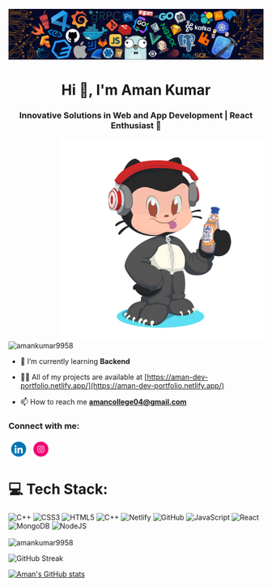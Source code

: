 [![MasterHead](https://github.com/AmanKumar9958/AmanKumar9958/blob/main/assets/git_banner.png)](https://aman-dev-portfolio.netlify.app/)
<h1 align="center">Hi 👋, I'm Aman Kumar</h1>
<h3 align="center">Innovative Solutions in Web and App Development | React Enthusiast 🚀</h3>
<img alt="Coding" align="right" width="400" src="https://github.com/AmanKumar9958/AmanKumar9958/blob/main/assets/avtar.png">

<p align="left"> <img src="https://komarev.com/ghpvc/?username=amankumar9958&label=Profile%20views&color=0e75b6&style=flat" alt="amankumar9958" /> </p>

- 🌱 I’m currently learning **Backend**

- 👨‍💻 All of my projects are available at [https://aman-dev-portfolio.netlify.app/](https://aman-dev-portfolio.netlify.app/)

- 📫 How to reach me **amancollege04@gmail.com**

<h3 align="left">Connect with me:</h3>
<p align="left">
<a href="https://linkedin.com/in/aman-kumar-39a7b7292" target="blank"><img align="center" src="https://github.com/AmanKumar9958/AmanKumar9958/blob/main/assets/git_linkedIn.gif" alt="LinkedIn" height="40" width="40" /></a>
<a href="https://instagram.com/amank_kabaddi_04" target="blank"><img align="center" src="https://github.com/AmanKumar9958/AmanKumar9958/blob/main/assets/git_insta.gif" alt="Instagram" height="40" width="40" /></a>
</p>

# 💻 Tech Stack:
![C++](https://img.shields.io/badge/c++-%2300599C.svg?style=for-the-badge&logo=c%2B%2B&logoColor=white) ![CSS3](https://img.shields.io/badge/css3-%231572B6.svg?style=for-the-badge&logo=css3&logoColor=white) ![HTML5](https://img.shields.io/badge/html5-%23E34F26.svg?style=for-the-badge&logo=html5&logoColor=white) ![C++](https://img.shields.io/badge/c++-%2300599C.svg?style=for-the-badge&logo=c%2B%2B&logoColor=white) ![Netlify](https://img.shields.io/badge/netlify-%23000000.svg?style=for-the-badge&logo=netlify&logoColor=#00C7B7) ![GitHub](https://img.shields.io/badge/github-%23121011.svg?style=for-the-badge&logo=github&logoColor=white) ![JavaScript](https://img.shields.io/badge/javascript-%23323330.svg?style=for-the-badge&logo=javascript&logoColor=%23F7DF1E) ![React](https://img.shields.io/badge/react-%2320232a.svg?style=for-the-badge&logo=react&logoColor=%2361DAFB) ![MongoDB](https://img.shields.io/badge/MongoDB-%234ea94b.svg?style=for-the-badge&logo=mongodb&logoColor=white) ![NodeJS](https://img.shields.io/badge/node.js-6DA55F?style=for-the-badge&logo=node.js&logoColor=white)

<p><img align="center" src="https://github-readme-stats.vercel.app/api/top-langs?username=amankumar9958&show_icons=true&locale=en&layout=compact" alt="amankumar9958" /></p>

![GitHub Streak](https://github-readme-streak-stats-eight.vercel.app/?user=AmanKumar9958)

[![Aman's GitHub stats](https://github-readme-stats.vercel.app/api?username=AmanKumar9958)](https://github.com/anuraghazra/github-readme-stats)

